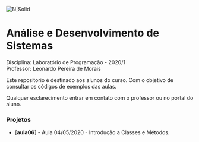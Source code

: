 ![N|Solid](https://www.go.senac.br/portal/assets/img/logo-senac.png)
# Análise e Desenvolvimento de Sistemas
Disciplina: Laboratório de Programação - 2020/1  
Professor: Leonardo Pereira de Morais

Este repositorio é destinado aos alunos do curso. 
Com o objetivo de consultar os códigos de exemplos das aulas.

Qualquer esclarecimento entrar em contato com o professor ou no portal do aluno.

### Projetos
* [**aula06**] - Aula 04/05/2020 - Introdução a Classes e Métodos.
